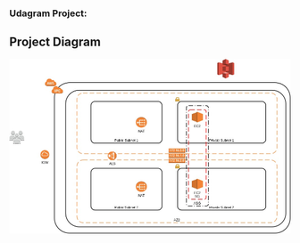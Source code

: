 ### Udagram Project:
## Project Diagram
![alt text](https://github.com/deyaa-m/CloudformationHAproject/blob/master/udacity-iac.jpg)